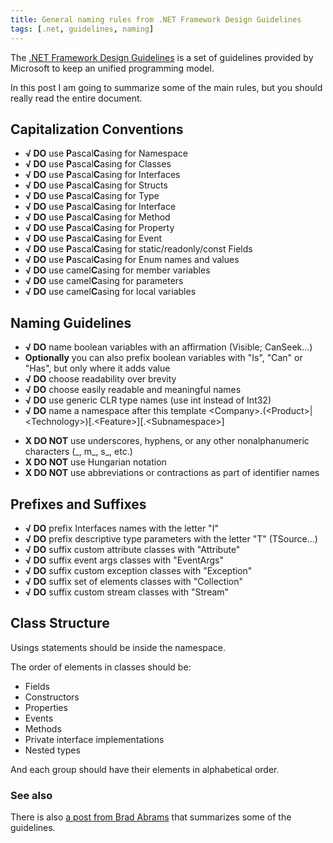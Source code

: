 ```yaml
---
title: General naming rules from .NET Framework Design Guidelines
tags: [.net, guidelines, naming]
---
```


The <a href="https://msdn.microsoft.com/en-us/library/ms229042(v=vs.110).aspx" target="_blank">.NET Framework Design Guidelines</a> is a set of guidelines provided by Microsoft to keep an unified programming model.

In this post I am going to summarize some of the main rules, but you should really read the entire document.
<!--more-->

<h2>Capitalization Conventions</h2>

<ul>
    <li><strong>√ DO</strong> use <strong>P</strong>ascal<strong>C</strong>asing for Namespace</li>
    <li><strong>√ DO</strong> use <strong>P</strong>ascal<strong>C</strong>asing for Classes</li>
    <li><strong>√ DO</strong> use <strong>P</strong>ascal<strong>C</strong>asing for Interfaces</li>
    <li><strong>√ DO</strong> use <strong>P</strong>ascal<strong>C</strong>asing for Structs</li>
    <li><strong>√ DO</strong> use <strong>P</strong>ascal<strong>C</strong>asing for Type</li>
    <li><strong>√ DO</strong> use <strong>P</strong>ascal<strong>C</strong>asing for Interface</li>
    <li><strong>√ DO</strong> use <strong>P</strong>ascal<strong>C</strong>asing for Method</li>
    <li><strong>√ DO</strong> use <strong>P</strong>ascal<strong>C</strong>asing for Property</li>
    <li><strong>√ DO</strong> use <strong>P</strong>ascal<strong>C</strong>asing for Event</li>
    <li><strong>√ DO</strong> use <strong>P</strong>ascal<strong>C</strong>asing for static/readonly/const Fields</li>
    <li><strong>√ DO</strong> use <strong>P</strong>ascal<strong>C</strong>asing for Enum names and values</li>
    <li><strong>√ DO</strong> use camel<strong>C</strong>asing for member variables</li>
    <li><strong>√ DO</strong> use camel<strong>C</strong>asing for parameters</li>
    <li><strong>√ DO</strong> use camel<strong>C</strong>asing for local variables</li>
</ul>

<h2>Naming Guidelines</h2>

<ul>
    <li><strong>√ DO</strong> name boolean variables with an affirmation (Visible; CanSeek...)</li>
    <li><strong>Optionally</strong> you can also prefix boolean variables with "Is", "Can" or "Has", but only where it adds value</li>
    <li><strong>√ DO</strong> choose readability over brevity</li>
    <li><strong>√ DO</strong> choose easily readable and meaningful names</li>
    <li><strong>√ DO</strong> use generic CLR type names (use int instead of Int32)</li>
    <li><strong>√ DO</strong> name a namespace after this template &lt;Company&gt;.(&lt;Product&gt;|&lt;Technology&gt;)[.&lt;Feature&gt;][.&lt;Subnamespace&gt;]</li>
</ul>
<ul>
    <li><strong>X DO NOT</strong> use underscores, hyphens, or any other nonalphanumeric characters  (_, m_, s_, etc.)</li>
    <li><strong>X DO NOT</strong> use Hungarian notation</li>
    <li><strong>X DO NOT</strong> use abbreviations or contractions as part of identifier names</li>
</ul>

<h2>Prefixes and Suffixes</h2>

<ul>
    <li><strong>√ DO</strong> prefix Interfaces names with the letter "I"</li>
    <li><strong>√ DO</strong> prefix descriptive type parameters with the letter "T" (TSource...)</li>
    <li><strong>√ DO</strong> suffix custom attribute classes with "Attribute"</li>
    <li><strong>√ DO</strong> suffix event args classes with "EventArgs"</li>
    <li><strong>√ DO</strong> suffix custom exception classes with "Exception"</li>
    <li><strong>√ DO</strong> suffix set of elements classes with "Collection"</li>
    <li><strong>√ DO</strong> suffix custom stream classes with "Stream"</li>
</ul>

<h2>Class Structure</h2>

Usings statements should be inside the namespace.

The order of elements in classes should be:

<ul>
    <li>Fields</li>
    <li>Constructors</li>
    <li>Properties</li>
    <li>Events</li>
    <li>Methods</li>
    <li>Private interface implementations</li>
    <li>Nested types</li>
</ul>

And each group should have their elements in alphabetical order.

<h3>See also</h3>

There is also <a href="http://blogs.msdn.com/b/brada/archive/2005/01/26/361363.aspx" target="_blank">a post from Brad Abrams</a> that summarizes some of the guidelines.
